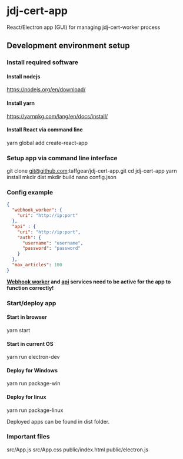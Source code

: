 # jdj-cert-app
React/Electron app (GUI) for managing jdj-cert-worker process

## Development environment setup

### Install required software

#### Install nodejs
https://nodejs.org/en/download/

#### Install yarn
https://yarnpkg.com/lang/en/docs/install/

#### Install React via command line
yarn global add create-react-app

### Setup app via command line interface

git clone git@github.com:taffgear/jdj-cert-app.git
cd jdj-cert-app
yarn install
mkdir dist
mkdir build
nano config.json

### Config example

```json
{
  "webhook_worker": {
    "uri": "http://ip:port"
  },
  "api" : {
    "uri": "http://ip:port",
    "auth": {
      "username": "username",
      "password": "password"
    }
  },
  "max_articles": 100
}
```

**[Webhook worker](https://github.com/taffgear/jdj-cert-worker) and [api](https://github.com/taffgear/jdj-cert-app) services need to be active for the app to function correctly!**

### Start/deploy app

#### Start in browser
yarn start

#### Start in current OS
yarn run electron-dev

#### Deploy for Windows
yarn run package-win

#### Deploy for linux
yarn run package-linux

Deployed apps can be found in dist folder.

### Important files

src/App.js
src/App.css
public/index.html
public/electron.js
